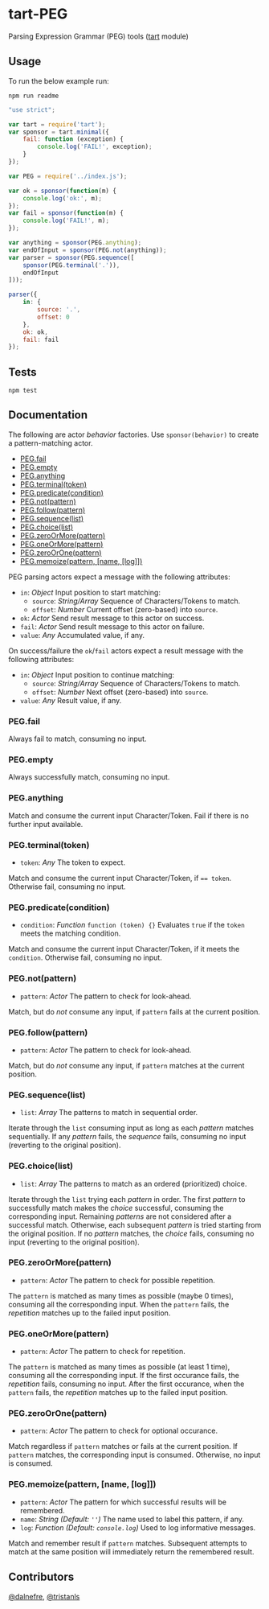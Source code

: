 tart-PEG
========

Parsing Expression Grammar (PEG) tools 
([tart](https://github.com/organix/tartjs) module) 

## Usage

To run the below example run:

    npm run readme

```javascript
"use strict";

var tart = require('tart');
var sponsor = tart.minimal({
    fail: function (exception) {
        console.log('FAIL!', exception);
    }
});

var PEG = require('../index.js');

var ok = sponsor(function(m) {
    console.log('ok:', m);
});
var fail = sponsor(function(m) {
    console.log('FAIL!', m);
});

var anything = sponsor(PEG.anything);
var endOfInput = sponsor(PEG.not(anything));
var parser = sponsor(PEG.sequence([
    sponsor(PEG.terminal('.')),
    endOfInput
]));

parser({
    in: {
        source: '.',
        offset: 0
    },
    ok: ok,
    fail: fail
});

```

## Tests

    npm test

## Documentation

The following are actor _behavior_ factories.
Use `sponsor(behavior)` to create a pattern-matching actor.

  * [PEG.fail](#pegfail)
  * [PEG.empty](#pegempty)
  * [PEG.anything](#peganything)
  * [PEG.terminal(token)](#pegterminaltoken)
  * [PEG.predicate(condition)](#pegpredicatecondition)
  * [PEG.not(pattern)](#pegnotpattern)
  * [PEG.follow(pattern)](#pegfollowpattern)
  * [PEG.sequence(list)](#pegsequencelist)
  * [PEG.choice(list)](#pegchoicelist)
  * [PEG.zeroOrMore(pattern)](#pegzeroormorepattern)
  * [PEG.oneOrMore(pattern)](#pegoneormorepattern)
  * [PEG.zeroOrOne(pattern)](#pegzerooronepattern)
  * [PEG.memoize(pattern, \[name, \[log\]\])](#pegmemoizepattern-name-log)

PEG parsing actors expect a message with the following attributes:

  * `in`: _Object_ Input position to start matching:
    * `source`: _String/Array_ Sequence of Characters/Tokens to match.
    * `offset`: _Number_ Current offset (zero-based) into `source`.
  * `ok`: _Actor_ Send result message to this actor on success.
  * `fail`: _Actor_ Send result message to this actor on failure.
  * `value`: _Any_ Accumulated value, if any.

On success/failure the `ok`/`fail` actors expect a result message with the following attributes:

  * `in`: _Object_ Input position to continue matching:
    * `source`: _String/Array_ Sequence of Characters/Tokens to match.
    * `offset`: _Number_ Next offset (zero-based) into `source`.
  * `value`: _Any_ Result value, if any.

### PEG.fail

Always fail to match, consuming no input.

### PEG.empty

Always successfully match, consuming no input.

### PEG.anything

Match and consume the current input Character/Token.
Fail if there is no further input available.

### PEG.terminal(token)

  * `token`: _Any_ The token to expect.

Match and consume the current input Character/Token, if `== token`.
Otherwise fail, consuming no input.

### PEG.predicate(condition)

  * `condition`: _Function_ `function (token) {}`
    Evaluates `true` if the `token` meets the matching condition.

Match and consume the current input Character/Token, if it meets the `condition`.
Otherwise fail, consuming no input.

### PEG.not(pattern)

  * `pattern`: _Actor_ The pattern to check for look-ahead.

Match, but do *not* consume any input, if `pattern` fails at the current position.

### PEG.follow(pattern)

  * `pattern`: _Actor_ The pattern to check for look-ahead.

Match, but do *not* consume any input, if `pattern` matches at the current position.

### PEG.sequence(list)

  * `list`: _Array_ The patterns to match in sequential order.

Iterate through the `list` consuming input as long as each _pattern_ matches sequentially.
If any _pattern_ fails, the _sequence_ fails, consuming no input (reverting to the original position).

### PEG.choice(list)

  * `list`: _Array_ The patterns to match as an ordered (prioritized) choice.

Iterate through the `list` trying each _pattern_ in order.
The first _pattern_ to successfully match makes the _choice_ successful, consuming the corresponding input.
Remaining _patterns_ are not considered after a successful match.
Otherwise, each subsequent _pattern_ is tried starting from the original position.
If no _pattern_ matches, the _choice_ fails, consuming no input (reverting to the original position).

### PEG.zeroOrMore(pattern)

  * `pattern`: _Actor_ The pattern to check for possible repetition.

The `pattern` is matched as many times as possible (maybe 0 times), consuming all the corresponding input.
When the `pattern` fails, the _repetition_ matches up to the failed input position.

### PEG.oneOrMore(pattern)

  * `pattern`: _Actor_ The pattern to check for repetition.

The `pattern` is matched as many times as possible (at least 1 time), consuming all the corresponding input.
If the first occurance fails, the _repetition_ fails, consuming no input.
After the first occurance, when the `pattern` fails, the _repetition_ matches up to the failed input position.

### PEG.zeroOrOne(pattern)

  * `pattern`: _Actor_ The pattern to check for optional occurance.

Match regardless if `pattern` matches or fails at the current position.
If `pattern` matches, the corresponding input is consumed.
Otherwise, no input is consumed.

### PEG.memoize(pattern, [name, [log]])

  * `pattern`: _Actor_ The pattern for which successful results will be remembered.
  * `name`: _String_ _(Default: `''`)_ The name used to label this pattern, if any.
  * `log`: _Function_ _(Default: `console.log`)_ Used to log informative messages.

Match and remember result if `pattern` matches.
Subsequent attempts to match at the same position will immediately return the remembered result.

## Contributors

[@dalnefre](https://github.com/dalnefre), [@tristanls](https://github.com/tristanls)
